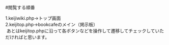 
#閲覧する順番<br/>

  1.keijiwiki.php→トップ画面<br/>
  2.keijitop.php→bookcafeのメイン（掲示板）<br/>
  あとはkeijitop.phpに沿って各ボタンなどを操作して遷移してチェックしていただければと思います。
  
 
